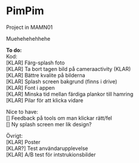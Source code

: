 # PimPim
Project in MAMN01


Muehehehehhehe



**To do:**\
Kod:\
[KLAR] Färg-splash foto\
[KLAR] Ta bort tagen bild på cameraactivity (KLAR)\
[KLAR] Bättre kvalite på bilderna\
[KLAR] Splash screen bakgrund (finns i drive)\
[KLAR] Font i appen\
[KLAR] Minska tid mellan färdiga plankor till hamring\
[KLAR] Pilar för att klicka vidare

Nice to have:\
[] Feedback på tools om man klickar rätt/fel\
[] Ny splash screen mer lik design?

Övrigt:\
[KLAR] Poster\
[KLAR?] Test användarupplevelse\
    [KLAR] A/B test för intstrukionsbilder
